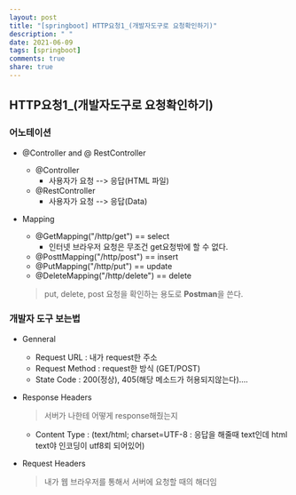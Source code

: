 ```yaml
---
layout: post
title: "[springboot] HTTP요청1_(개발자도구로 요청확인하기)"
description: " "
date: 2021-06-09
tags: [springboot]
comments: true
share: true
---
```


## HTTP요청1_(개발자도구로 요청확인하기)

### 어노테이션

* @Controller and @ RestController

  * @Controller
    * 사용자가 요청 --> 응답(HTML 파일)
  * @RestController
    * 사용자가 요청 --> 응답(Data)

* Mapping

  * @GetMapping("/http/get")  == select
    * 인터넷 브라우저 요청은 무조건 get요청밖에 할 수 없다.
  * @PosttMapping("/http/post") == insert
  * @PutMapping("/http/put")  == update
  * @DeleteMapping("/http/delete")  == delete

  > put, delete, post 요청을 확인하는 용도로 **Postman**을 쓴다.

### 개발자 도구 보는법

* Genneral

  * Request URL : 내가 request한 주소
  * Request Method : request한 방식 (GET/POST)
  * State Code :  200(정상), 405(해당 메소드가 허용되지않는다)....

* Response Headers

  > 서버가 나한테 어떻게 response해줬는지

  * Content Type :  (text/html; charset=UTF-8 : 응답을 해줄때 text인데 html text야 인코딩이 utf8뢰 되어있어)

* Request Headers

  > 내가 웹 브라우저를 통해서 서버에 요청할 때의 해더임

  